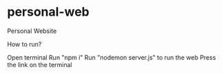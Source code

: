 # personal-web
 Personal Website

How to run?

Open terminal
Run "npm i"
Run "nodemon server.js" to run the web 
Press the link on the terminal